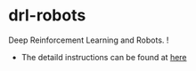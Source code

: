 # drl-robots
Deep Reinforcement Learning and Robots.
! [](https://github.com/borninfreedom/cartpole-swingup/blob/main/evaluate.gif)
* The detaild instructions can be found at [here](https://blog.csdn.net/bornfree5511/article/details/109474741)
